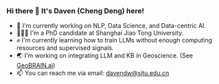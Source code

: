### Hi there 👋 It's Daven (Cheng Deng) here!

- 🔭 I'm currently working on NLP, Data Science, and Data-centric AI.
- 👩🏻‍💻 I'm a PhD candidate at Shanghai Jiao Tong University.
- ✊ I'm currently learning how to train LLMs without enough computing resources and supervised signals.
- 🌏 I'm working on integrating LLM and KB in Geoscience. (See [GeoBRAIN.ai](https://github.com/geobrain-ai))
- 📫 You can reach me via email: [davendw@sjtu.edu.cn](mailto:davendw@sjtu.edu.cn)
